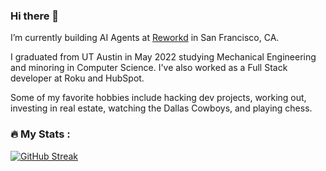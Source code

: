 ### Hi there 👋

I’m currently building AI Agents at [Reworkd](https://reworkd.ai/) in San Francisco, CA.

I graduated from UT Austin in May 2022 studying Mechanical Engineering and minoring in Computer Science. I've also worked as a Full Stack developer at Roku and HubSpot.

Some of my favorite hobbies include hacking dev projects, working out, investing in real estate, watching the Dallas Cowboys, and playing chess.

### :fire: My Stats :
[![GitHub Streak](https://github-readme-streak-stats.herokuapp.com?user=shahrishabh7&theme=dark)](https://git.io/streak-stats)
